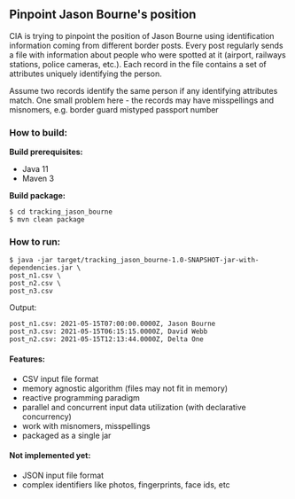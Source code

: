 ## Pinpoint Jason Bourne's position

CIA is trying to pinpoint the position of Jason Bourne using identification
information coming from different border posts. Every post regularly sends a
file with information about people who were spotted at it (airport, railways
stations, police cameras, etc.). Each record in the file contains a set of
attributes uniquely identifying the person.

Assume two records identify the same person if any identifying attributes
match. One small problem here - the records may have misspellings and
misnomers, e.g. border guard mistyped passport number

###

### How to build:

**Build prerequisites:**

- Java 11
- Maven 3

**Build package:**

```shell
$ cd tracking_jason_bourne
$ mvn clean package
```

###

### How to run:

```shell
$ java -jar target/tracking_jason_bourne-1.0-SNAPSHOT-jar-with-dependencies.jar \
post_n1.csv \
post_n2.csv \
post_n3.csv
```

Output:

```shell
post_n1.csv: 2021-05-15T07:00:00.0000Z, Jason Bourne
post_n3.csv: 2021-05-15T06:15:15.0000Z, David Webb
post_n2.csv: 2021-05-15T12:13:44.0000Z, Delta One
```

####

#### Features:
- CSV input file format
- memory agnostic algorithm (files may not fit in memory)
- reactive programming paradigm
- parallel and concurrent input data utilization (with declarative concurrency)
- work with misnomers, misspellings
- packaged as a single jar

#### Not implemented yet:
- JSON input file format
- complex identifiers like photos, fingerprints, face ids, etc
